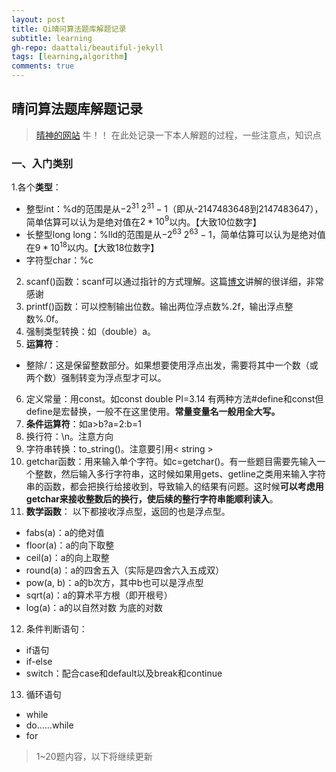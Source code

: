 ```yaml
---
layout: post
title: Qi晴问算法题库解题记录
subtitle: learning
gh-repo: daattali/beautiful-jekyll
tags: [learning,algorithm]
comments: true
---
```


## 晴问算法题库解题记录

> [晴神的网站](https://sunnywhy.com/) 牛！！
> 在此处记录一下本人解题的过程，一些注意点，知识点

### 一、入门类别
 1.各个**类型**：
 

 - 整型int：%d的范围是从$-2^{31}~2^{31}-1$（即从-2147483648到2147483647），简单估算可以认为是绝对值在$2*10^9$以内。【大致10位数字】
- 长整型long long：%lld的范围是从$-2^{63}~2^{63}-1$，简单估算可以认为是绝对值在$9*10^18$以内。【大致18位数字】
- 字符型char：%c

2. scanf()函数：scanf可以通过指针的方式理解。这篇[博文](https://meik2333.com/posts/use-scanf-in-c/)讲解的很详细，非常感谢
3. printf()函数：可以控制输出位数。输出两位浮点数%.2f，输出浮点整数%.0f。
4. 强制类型转换：如（double）a。
5. **运算符**：
- 整除/：这是保留整数部分。如果想要使用浮点出发，需要将其中一个数（或两个数）强制转变为浮点型才可以。
6. 定义常量：用const。如const double PI=3.14
有两种方法#define和const但define是宏替换，一般不在这里使用。**常量变量名一般用全大写。**
7. **条件运算符**：如a>b?a=2:b=1
8. 换行符：\n。注意方向
9. 字符串转换：to_string()。注意要引用< string >
10. getchar函数：用来输入单个字符。如c=getchar()。有一些题目需要先输入一个整数，然后输入多行字符串，这时候如果用gets、getline之类用来输入字符串的函数，都会把换行给接收到，导致输入的结果有问题。这时候**可以考虑用getchar来接收整数后的换行，使后续的整行字符串能顺利读入**。
11. **数学函数**：
以下都接收浮点型，返回的也是浮点型。
- fabs(a)：a的绝对值
- floor(a)：a的向下取整
- ceil(a)：a的向上取整
- round(a)：a的四舍五入（实际是四舍六入五成双）
- pow(a, b)：a的b次方，其中b也可以是浮点型
- sqrt(a)：a的算术平方根（即开根号）
- log(a)：a的以自然对数
为底的对数
12.  条件判断语句：
-  if语句
- if-else
- switch：配合case和default以及break和continue
13. 循环语句
- while
- do……while
- for 

> 1~20题内容，以下将继续更新
